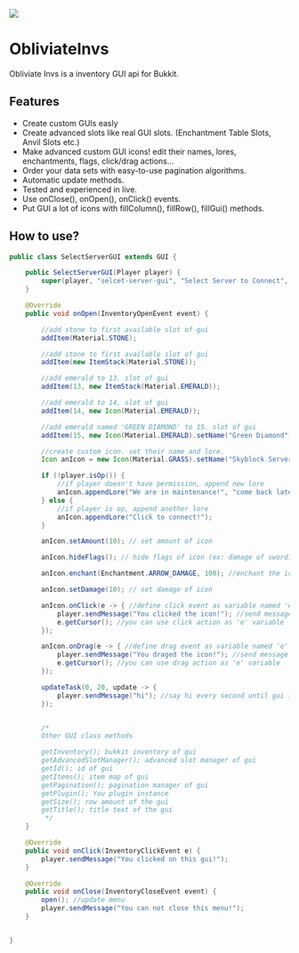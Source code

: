 [![](https://jitpack.io/v/Obliviated/ObliviateInvs.svg)](https://jitpack.io/#Obliviated/ObliviateInvs)

# ObliviateInvs 

Obliviate Invs is a inventory GUI api for Bukkit.

## Features
- Create custom GUIs easly
- Create advanced slots like real GUI slots. (Enchantment Table Slots, Anvil Slots etc.)
- Make advanced custom GUI icons! edit their names, lores, enchantments, flags, click/drag actions...
- Order your data sets with easy-to-use pagination algorithms.
- Automatic update methods.
- Tested and experienced in live.
- Use onClose(), onOpen(), onClick() events.
- Put GUI a lot of icons with fillColumn(), fillRow(), fillGui() methods.


## How to use?

```java
public class SelectServerGUI extends GUI {

	public SelectServerGUI(Player player) {
		super(player, "selcet-server-gui", "Select Server to Connect", 6);
	}

	@Override
	public void onOpen(InventoryOpenEvent event) {

		//add stone to first available slot of gui
		addItem(Material.STONE); 

		//add stone to first available slot of gui
		addItem(new ItemStack(Material.STONE));

		//add emerald to 13. slot of gui
		addItem(13, new ItemStack(Material.EMERALD));

		//add emerald to 14. slot of gui
		addItem(14, new Icon(Material.EMERALD));

		//add emerald named 'GREEN DIAMOND' to 15. slot of gui
		addItem(15, new Icon(Material.EMERALD).setName("Green Diamond"));

		//create custom icon. set their name and lore.
		Icon anIcon = new Icon(Material.GRASS).setName("Skyblock Server").setLore("You wanna play skyblock?", "");

		if (!player.isOp()) {
			//if player doesn't have permission, append new lore
			anIcon.appendLore("We are in maintenance!", "come back later!"); 
		} else {
			//if player is op, append another lore
			anIcon.appendLore("Click to connect!"); 
		}

		anIcon.setAmount(10); // set amount of icon

		anIcon.hideFlags(); // hide flags of icon (ex: damage of sword)

		anIcon.enchant(Enchantment.ARROW_DAMAGE, 100); //enchant the icon

		anIcon.setDamage(10); // set damage of icon

		anIcon.onClick(e -> { //define click event as variable named 'e'
			player.sendMessage("You clicked the icon!"); //send message when player clicked
			e.getCursor(); //you can use click action as 'e' variable
		});

		anIcon.onDrag(e -> { //define drag event as variable named 'e'
			player.sendMessage("You draged the icon!"); //send message when player clicked
			e.getCursor(); //you can use drag action as 'e' variable
		});

		updateTask(0, 20, update -> {
			player.sendMessage("hi"); //say hi every second until gui is closed
		});


		/*
		Other GUI class methods

		getInventory(); bukkit inventory of gui
		getAdvancedSlotManager(); advanced slot manager of gui
		getId(); id of gui
		getItems(); item map of gui
		getPagination(); pagination manager of gui
		getPlugin(); You plugin instance
		getSize(); row amount of the gui
		getTitle(); title text of the gui
		 */
	}

	@Override
	public void onClick(InventoryClickEvent e) {
		player.sendMessage("You clicked on this gui!");
	}

	@Override
	public void onClose(InventoryCloseEvent event) {
		open(); //update menu
		player.sendMessage("You can not close this menu!");
	}


}


```
